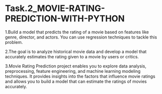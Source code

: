 # Task.2_MOVIE-RATING-PREDICTION-WITH-PYTHON

1.Build a model that predicts the rating of a movie based on
features like genre, director, and actors. You can use regression
techniques to tackle this problem.

2.The goal is to analyze historical movie data and develop a model
that accurately estimates the rating given to a movie by users or
critics.

3.Movie Rating Prediction project enables you to explore data
analysis, preprocessing, feature engineering, and machine
learning modeling techniques. It provides insights into the factors
that influence movie ratings and allows you to build a model that
can estimate the ratings of movies accurately.

